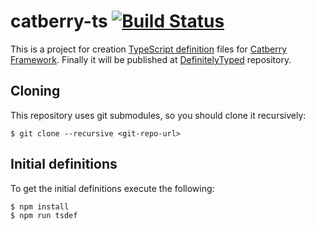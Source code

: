 catberry-ts [![Build Status](https://travis-ci.org/ForNeVeR/catberry-ts.svg?branch=develop)](https://travis-ci.org/ForNeVeR/catberry-ts)
===========
This is a project for creation [TypeScript definition][definitelytyped] files
for [Catberry Framework][catberry]. Finally it will be published at
[DefinitelyTyped][definitelytyped] repository.

[catberry]: http://catberry.org/
[definitelytyped]: http://definitelytyped.org/

Cloning
-------
This repository uses git submodules, so you should clone it recursively:

    $ git clone --recursive <git-repo-url>

Initial definitions
-------------------
To get the initial definitions execute the following:

    $ npm install
    $ npm run tsdef
